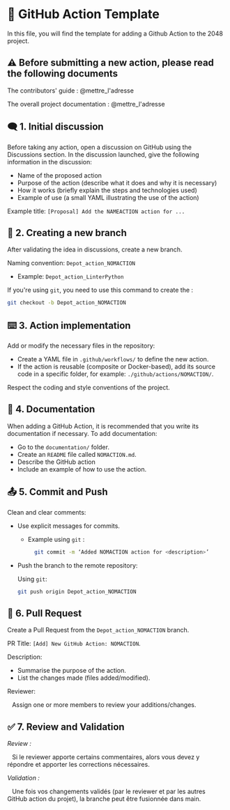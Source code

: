 # 📝 GitHub Action Template
In this file, you will find the template for adding a Github Action to the 2048 project.

## ⚠️ Before submitting a new action, please read the following documents
The contributors' guide : @mettre_l'adresse

The overall project documentation : @mettre_l'adresse

## 🗨️ 1. Initial discussion
Before taking any action, open a discussion on GitHub using the Discussions section. In the discussion launched, give the following information in the discussion:
  - Name of the proposed action
  - Purpose of the action (describe what it does and why it is necessary)
  - How it works (briefly explain the steps and technologies used)
  - Example of use (a small YAML illustrating the use of the action)

Example title: `[Proposal] Add the NAMEACTION action for ...`

## 🔗 2. Creating a new branch 
After validating the idea in discussions, create a new branch.

Naming convention: `Depot_action_NOMACTION`
  - Example: `Depot_action_LinterPython`

If you're using `git`, you need to use this command to create the : 
```bash
git checkout -b Depot_action_NOMACTION
```

## ⌨️ 3. Action implementation
Add or modify the necessary files in the repository:
  - Create a YAML file in `.github/workflows/` to define the new action.
  - If the action is reusable (composite or Docker-based), add its source code in a specific folder, for example: `./github/actions/NOMACTION/`.

Respect the coding and style conventions of the project.

## 📕 4. Documentation
When adding a GitHub Action, it is recommended that you write its documentation if necessary.
To add documentation:
  - Go to the `documentation/` folder.
  - Create an `README` file called `NOMACTION.md`.
  - Describe the GitHub action
  - Include an example of how to use the action.

## 📤 5. Commit and Push
Clean and clear comments:
- Use explicit messages for commits.
  - Example using `git` :
      ```bash
        git commit -m ‘Added NOMACTION action for <description>’
      ```
- Push the branch to the remote repository:
  
    Using `git`:
    ```bash
    git push origin Depot_action_NOMACTION
    ```

## 📨 6. Pull Request
Create a Pull Request from the `Depot_action_NOMACTION` branch.

PR Title: `[Add] New GitHub Action: NOMACTION`.

Description:
  - Summarise the purpose of the action.
  - List the changes made (files added/modified).

Reviewer: 

&ensp; Assign one or more members to review your additions/changes.

## ✅ 7. Review and Validation
_Review :_

&ensp; Si le reviewer apporte certains commentaires, alors vous devez y répondre et apporter les corrections nécessaires. 

_Validation :_

&ensp; Une fois vos changements validés (par le reviewer et par les autres GitHub action du projet), la branche peut être fusionnée dans main.




